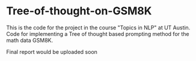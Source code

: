 # Tree-of-thought-on-GSM8K

This is the code for the project in the course "Topics in NLP" at UT Austin. </br>
Code for implementing a Tree of thought based prompting method for the math data GSM8K. </br>

Final report would be uploaded soon

